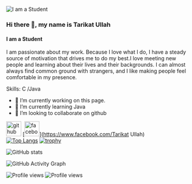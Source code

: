 ![I am a Student](https://scontent.fcgp17-1.fna.fbcdn.net/v/t1.6435-1/s200x200/246435427_3067299910175925_3044698035279259034_n.jpg?_nc_cat=111&ccb=1-5&_nc_sid=7206a8&_nc_ohc=BmScJ5VYknwAX9ktHVN&_nc_ht=scontent.fcgp17-1.fna&oh=f130740b40118718f305830fd4a84943&oe=61AB5ED3)
### Hi there 👋, my name is Tarikat Ullah
#### I am a Student

I am passionate about my work. Because I love what I do, I have a steady source of motivation that drives me to do my best.I love meeting new people and learning about their lives and their backgrounds. I can almost always find common ground with strangers, and I like making people feel comfortable in my presence.

Skills:   C /Java

- 🔭 I’m currently working on this page. 
- 🌱 I’m currently learning Java  
- 👯 I’m looking to collaborate on github 


[<img src='https://cdn.jsdelivr.net/npm/simple-icons@3.0.1/icons/github.svg' alt='github' height='40'>](https://github.com/https://github.com/Tarikat-Ullah)  [<img src='https://cdn.jsdelivr.net/npm/simple-icons@3.0.1/icons/facebook.svg' alt='facebook' height='40'>](https://www.facebook.com/Tarikat Ullah)  
[![Top Langs](https://github-readme-stats.vercel.app/api/top-langs/?username=Tarikat-Ullah)](https://github.com/anuraghazra/github-readme-stats)
[![trophy](https://github-profile-trophy.vercel.app/?username=Tarikat-Ullah)](https://github.com/ryo-ma/github-profile-trophy)

![GitHub stats](https://github-readme-stats.vercel.app/api?username=Tarikat-Ullah&show_icons=true)  

![GitHub Activity Graph](https://activity-graph.herokuapp.com/graph?username=Tarikat-Ullah) 

![Profile views](https://gpvc.arturio.dev/https://github.com/Tarikat-Ullah) 
![Profile views](https://gpvc.arturio.dev/Tarikat-Ullah)  
